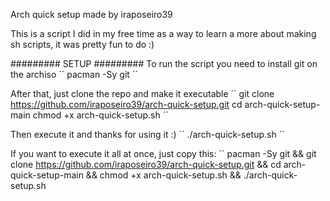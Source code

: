 Arch quick setup
  made by iraposeiro39

This is a script I did in my free time as a way to learn a more about making sh scripts, it was pretty fun to do :)

######### SETUP #########
To run the script you need to install git on the archiso
´´
pacman -Sy git
´´

After that, just clone the repo and make it executable
´´
git clone https://github.com/iraposeiro39/arch-quick-setup.git
cd arch-quick-setup-main
chmod +x arch-quick-setup.sh
´´

Then execute it and thanks for using it :)
´´
./arch-quick-setup.sh
´´

If you want to execute it all at once, just copy this:
´´
pacman -Sy git && git clone https://github.com/iraposeiro39/arch-quick-setup.git && cd arch-quick-setup-main && chmod +x arch-quick-setup.sh && ./arch-quick-setup.sh

